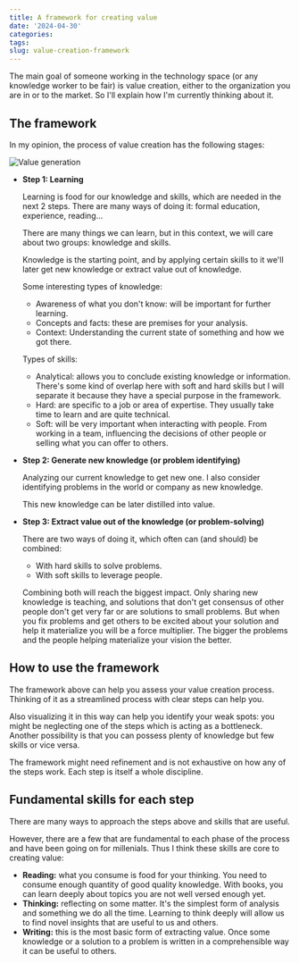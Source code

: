```yaml
---
title: A framework for creating value
date: '2024-04-30'
categories:
tags:
slug: value-creation-framework
---
```


The main goal of someone working in the technology space (or any knowledge worker to be fair) is value creation, either to the organization you are in or to the market. So I'll explain how I'm currently thinking about it.

## The framework

In my opinion, the process of value creation has the following stages:

![Value generation](/images/value-framework.png)
- **Step 1: Learning**
    
    Learning is food for our knowledge and skills, which are needed in the next 2 steps. There are many ways of doing it: formal education, experience, reading...

    There are many things we can learn, but in this context, we will care about two groups: knowledge and skills.

    Knowledge is the starting point, and by applying certain skills to it we'll later get new knowledge or extract value out of knowledge.
    
    Some interesting types of knowledge:
    - Awareness of what you don't know: will be important for further learning.
    - Concepts and facts: these are premises for your analysis.
    - Context: Understanding the current state of something and how we got there.
    
    Types of skills:
    - Analytical: allows you to conclude existing knowledge or information. There's some kind of overlap here with soft and hard skills but I will separate it because they have a special purpose in the framework.
    - Hard: are specific to a job or area of expertise. They usually take time to learn and are quite technical.
    - Soft: will be very important when interacting with people. From working in a team, influencing the decisions of other people or selling what you can offer to others.
- **Step 2: Generate new knowledge (or problem identifying)**

    Analyzing our current knowledge to get new one. I also consider identifying problems in the world or company as new knowledge.
    
    This new knowledge can be later distilled into value.
- **Step 3: Extract value out of the knowledge (or problem-solving)** 
    
    There are two ways of doing it, which often can (and should) be combined:
    - With hard skills to solve problems.
    - With soft skills to leverage people.

    Combining both will reach the biggest impact. Only sharing new knowledge is teaching, and solutions that don't get consensus of other people don't get very far or are solutions to small problems. But when you fix problems and get others to be excited about your solution and help it materialize you will be a force multiplier. The bigger the problems and the people helping materialize your vision the better.

## How to use the framework

The framework above can help you assess your value creation process. Thinking of it as a streamlined process with clear steps can help you.

Also visualizing it in this way can help you identify your weak spots: you might be neglecting one of the steps which is acting as a bottleneck. Another possibility is that you can possess plenty of knowledge but few skills or vice versa.

The framework might need refinement and is not exhaustive on how any of the steps work. Each step is itself a whole discipline.

## Fundamental skills for each step

There are many ways to approach the steps above and skills that are useful.

However, there are a few that are fundamental to each phase of the process and have been going on for millenials. Thus I think these skills are core to creating value:
- **Reading:** what you consume is food for your thinking. You need to consume enough quantity of good quality knowledge. With books, you can learn deeply about topics you are not well versed enough yet.
- **Thinking:** reflecting on some matter. It's the simplest form of analysis and something we do all the time. Learning to think deeply will allow us to find novel insights that are useful to us and others.
- **Writing:** this is the most basic form of extracting value. Once some knowledge or a solution to a problem is written in a comprehensible way it can be useful to others.
